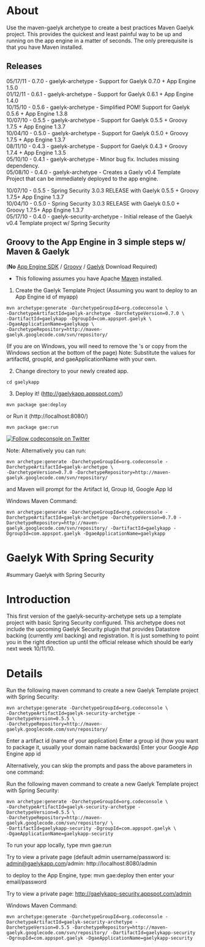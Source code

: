 # About #
Use the maven-gaelyk archetype to create a best practices Maven Gaelyk project.  This provides the quickest and least painful way to be up and running on the app engine in a matter of seconds.  The only prerequisite is that you have Maven installed.

## Releases ##
05/17/11 - 0.7.0 - gaelyk-archetype - Support for Gaelyk 0.7.0 + App Engine 1.5.0 <br />
01/12/11 - 0.6.1 - gaelyk-archetype - Support for Gaelyk 0.6.1 + App Engine 1.4.0 <br />
10/15/10 - 0.5.6 - gaelyk-archetype - Simplified POM! Support for Gaelyk 0.5.6 + App Engine 1.3.8 <br />
10/07/10 - 0.5.5 - gaelyk-archetype - Support for Gaelyk 0.5.5 + Groovy 1.7.5 + App Engine 1.3.7 <br />
10/04/10 - 0.5.0 - gaelyk-archetype - Support for Gaelyk 0.5.0 + Groovy 1.7.5 + App Engine 1.3.7 <br />
08/11/10 - 0.4.3 - gaelyk-archetype - Support for Gaelyk 0.4.3 + Groovy 1.7.4 + App Engine 1.3.5 <br />
05/10/10 - 0.4.1 - gaelyk-archetype - Minor bug fix.  Includes missing dependency. <br />
05/08/10 - 0.4.0 - gaelyk-archetype - Creates a Gaely v0.4 Template Project that can be immediately deployed to the app engine.

10/07/10 - 0.5.5 - Spring Security 3.0.3 RELEASE with Gaelyk 0.5.5 + Groovy 1.7.5+ App Engine 1.3.7 <br />
10/04/10 - 0.5.0 - Spring Security 3.0.3 RELEASE with Gaelyk 0.5.0 + Groovy 1.7.5+ App Engine 1.3.7 <br />
05/17/10 - 0.4.0 - gaelyk-security-archetype - Initial release of the Gaelyk v0.4 Template project w/ Spring Security

## Groovy to the App Engine in 3 simple steps w/ Maven & Gaelyk ##
(<strong>No</strong> <a href='http://code.google.com/appengine/'>App Engine SDK</a> / <a href='http://groovy.codehaus.org/'>Groovy</a> / <a href='http://gaelyk.appspot.com/'>Gaelyk</a> Download Required)

- This following assumes you have Apache <a href='http://maven.apache.org/download.html'>Maven</a> installed.

1. Create the Gaelyk Template Project (Assuming you want to deploy to an App Engine id of myapp)

```
mvn archetype:generate -DarchetypeGroupId=org.codeconsole \
-DarchetypeArtifactId=gaelyk-archetype -DarchetypeVersion=0.7.0 \
-DartifactId=gaelykapp -DgroupId=com.appspot.gaelyk \
-DgaeApplicationName=gaelykapp \
-DarchetypeRepository=http://maven-gaelyk.googlecode.com/svn/repository/
```
(If you are on Windows, you will need to remove the \'s or copy from the Windows section at the bottom of the page)
Note: Substitute the values for artifactId, groupId, and gaeApplicationName with your own.

2. Change directory to your newly created app.
```
cd gaelykapp
```
3. Deploy it!  (http://gaelykapp.appspot.com/)
```
mvn package gae:deploy
```
or Run it (http://localhost:8080/)
```
mvn package gae:run
```

<a href='http://www.twitter.com/codeconsole'><img src='http://twitter-badges.s3.amazonaws.com/follow_me-a.png' alt='Follow codeconsole on Twitter' /></a>

Note: Alternatively you can run:
```
mvn archetype:generate -DarchetypeGroupId=org.codeconsole -DarchetypeArtifactId=gaelyk-archetype \
-DarchetypeVersion=0.7.0 -DarchetypeRepository=http://maven-gaelyk.googlecode.com/svn/repository/
```
and Maven will prompt for the Artifact Id, Group Id, Google App Id




Windows Maven Command:
```
mvn archetype:generate -DarchetypeGroupId=org.codeconsole -DarchetypeArtifactId=gaelyk-archetype -DarchetypeVersion=0.7.0 -DarchetypeRepository=http://maven-gaelyk.googlecode.com/svn/repository/ -DartifactId=gaelykapp -DgroupId=com.appspot.gaelyk -DgaeApplicationName=gaelykapp
```


# Gaelyk With Spring Security #

#summary Gaelyk with Spring Security

# Introduction #

This first version of the gaelyk-security-archetype sets up a template project with basic Spring Security configured.  This archetype does not include the upcoming Gaelyk Security plugin that provides Datastore backing (currently xml backing) and registration.  It is just something to point you in the right direction up until the official release which should be early next week 10/11/10.

# Details #

Run the following maven command to create a new Gaelyk Template project with Spring Security:
```
mvn archetype:generate -DarchetypeGroupId=org.codeconsole \
-DarchetypeArtifactId=gaelyk-security-archetype -DarchetypeVersion=0.5.5 \
-DarchetypeRepository=http://maven-gaelyk.googlecode.com/svn/repository/
```

Enter a artifact id (name of your application)
Enter a group id (how you want to package it, usually your domain name backwards)
Enter your Google App Engine app id

Alternatively, you can skip the prompts and pass the above parameters in one command:

Run the following maven command to create a new Gaelyk Template project with Spring Security:
```
mvn archetype:generate -DarchetypeGroupId=org.codeconsole \
-DarchetypeArtifactId=gaelyk-security-archetype -DarchetypeVersion=0.5.5 \
-DarchetypeRepository=http://maven-gaelyk.googlecode.com/svn/repository/ \
-DartifactId=gaelykapp-security -DgroupId=com.appspot.gaelyk \
-DgaeApplicationName=gaelykapp-security
```

To run your app locally, type
mvn gae:run

Try to view a private page (default admin username/password is: admin@gaelykapp.com/admin:
http://localhost:8080/admin

to deploy to the App Engine, type:
mvn gae:deploy
then enter your email/password

Try to view a private page:
http://gaelykapp-security.appspot.com/admin



Windows Maven Command:
```
mvn archetype:generate -DarchetypeGroupId=org.codeconsole -DarchetypeArtifactId=gaelyk-security-archetype -DarchetypeVersion=0.5.5 -DarchetypeRepository=http://maven-gaelyk.googlecode.com/svn/repository/ -DartifactId=gaelykapp-security -DgroupId=com.appspot.gaelyk -DgaeApplicationName=gaelykapp-security
```